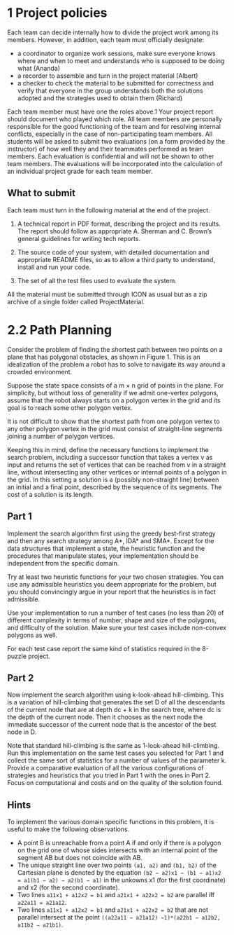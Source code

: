 # 1 Project policies

Each team can decide internally how to divide the project work among its members. However,
in addition, each team must officially designate:

* a coordinator to organize work sessions, make sure everyone knows where and when to meet
and understands who is supposed to be doing what (Ananda)
* a recorder to assemble and turn in the project material (Albert)
* a checker to check the material to be submitted for correctness and verify that everyone in
the group understands both the solutions adopted and the strategies used to obtain them (Richard)

Each team member must have one the roles above.1 Your project report should document who
played which role.
All team members are personally responsible for the good functioning of the team and for
resolving internal conflicts, especially in the case of non-participating team members. All students
will be asked to submit two evaluations (on a form provided by the instructor) of how well they
and their teammates performed as team members. Each evaluation is confidential and will not
be shown to other team members. The evaluations will be incorporated into the calculation of an
individual project grade for each team member.

## What to submit

Each team must turn in the following material at the end of the project.

1. A technical report in PDF format, describing the project and its results. The report should
follow as appropriate A. Sherman and C. Brown’s general guidelines for writing tech reports.

2. The source code of your system, with detailed documentation and appropriate README
files, so as to allow a third party to understand, install and run your code.

3. The set of all the test files used to evaluate the system.

All the material must be submitted through ICON as usual but as a zip archive of a single
folder called ProjectMaterial.

# 2.2 Path Planning
Consider the problem of finding the shortest path between two points on a plane that has polygonal
obstacles, as shown in Figure 1. This is an idealization of the problem a robot has to solve to
navigate its way around a crowded environment.

Suppose the state space consists of a m × n grid of points in the plane. For simplicity, but
without loss of generality if we admit one-vertex polygons, assume that the robot always starts on
a polygon vertex in the grid and its goal is to reach some other polygon vertex.

It is not difficult to show that the shortest path from one polygon vertex to any other polygon
vertex in the grid must consist of straight-line segments joining a number of polygon vertices.

Keeping this in mind, define the necessary functions to implement the search problem, including a
successor function that takes a vertex v as input and returns the set of vertices that can be reached
from v in a straight line, without intersecting any other vertices or internal points of a polygon in
the grid. In this setting a solution is a (possibly non-straight line) between an initial and a final
point, described by the sequence of its segments. The cost of a solution is its length.

## Part 1 
Implement the search algorithm first using the greedy best-first strategy and then any
search strategy among A*, IDA* and SMA*. Except for the data structures that implement a state,
the heuristic function and the procedures that manipulate states, your implementation should be
independent from the specific domain.

Try at least two heuristic functions for your two chosen strategies. You can use any admissible
heuristics you deem appropriate for the problem, but you should convincingly argue in your report
that the heuristics is in fact admissible.

Use your implementation to run a number of test cases (no less than 20) of different complexity
in terms of number, shape and size of the polygons, and difficulty of the solution. Make sure your
test cases include non-convex polygons as well.

For each test case report the same kind of statistics required in the 8-puzzle project.

## Part 2
Now implement the search algorithm using k-look-ahead hill-climbing. This is a variation
of hill-climbing that generates the set D of all the descendants of the current node that are at depth
dc + k in the search tree, where dc is the depth of the current node. Then it chooses as the next
node the immediate successor of the current node that is the ancestor of the best node in D.

Note that standard hill-climbing is the same as 1-look-ahead hill-climbing.
Run this implementation on the same test cases you selected for Part 1 and collect the same
sort of statistics for a number of values of the parameter k.
Provide a comparative evaluation of all the various configurations of strategies and heuristics
that you tried in Part 1 with the ones in Part 2. Focus on computational and costs and on the
quality of the solution found.

## Hints
To implement the various domain specific functions in this problem, it is useful to make the following
observations.

* A point B is unreachable from a point A if and only if there is a polygon on the grid one of
whose sides intersects with an internal point of the segment AB but does not coincide with
AB.
* The unique straight line over two points `(a1, a2)` and `(b1, b2)` of the Cartesian plane is denoted by the equation `(b2 − a2)x1 − (b1 − a1)x2 = a1(b1 − a2) − a2(b1 − a1)` in the unkowns x1 (for the first coordinate) and x2 (for the second coordinate).
* Two lines `a11x1 + a12x2 = b1` and `a21x1 + a22x2 = b2` are parallel iff `a22a11 = a21a12`.
* Two lines `a11x1 + a12x2 = b1` and `a21x1 + a22x2 = b2` that are not parallel intersect at the
point
`((a22a11 − a21a12)
−1)*(a22b1 − a12b2, a11b2 − a21b1)`.